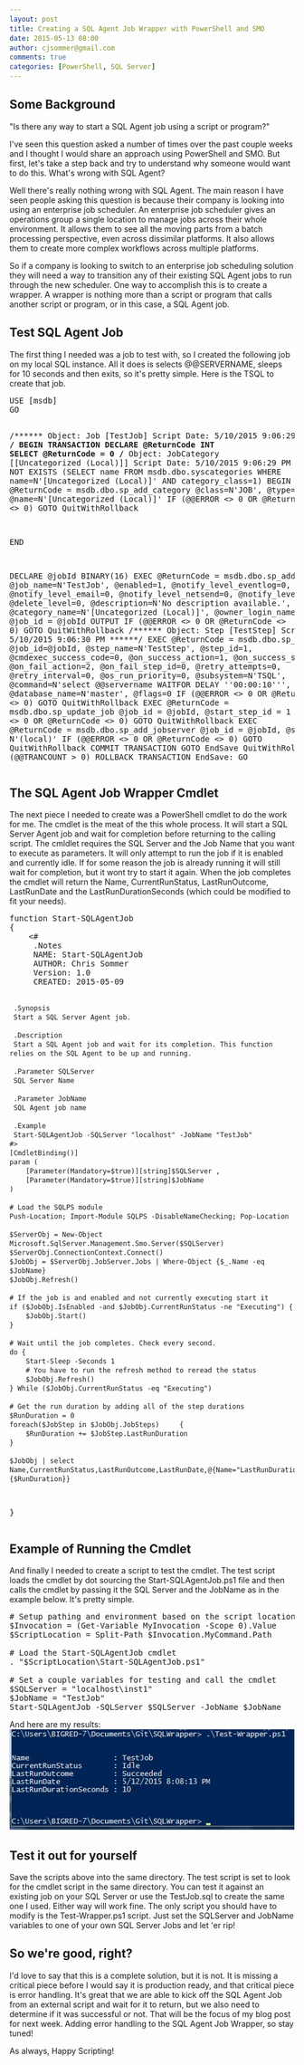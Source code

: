 ```yaml
---
layout: post
title: Creating a SQL Agent Job Wrapper with PowerShell and SMO
date: 2015-05-13 08:00
author: cjsommer@gmail.com
comments: true
categories: [PowerShell, SQL Server]
---
```

<h2>Some Background</h2>
"Is there any way to start a SQL Agent job using a script or program?"

I've seen this question asked a number of times over the past couple weeks and I thought I would share an approach using PowerShell and SMO. But first, let's take a step back and try to understand why someone would want to do this. What's wrong with SQL Agent? 

Well there's really nothing wrong with SQL Agent. The main reason I have seen people asking this question is because their company is looking into using an enterprise job scheduler. An enterprise job scheduler gives an operations group a single location to manage jobs across their whole environment. It allows them to see all the moving parts from a batch processing perspective, even across dissimilar platforms. It also allows them to create more complex workflows across multiple platforms. 

So if a company is looking to switch to an enterprise job scheduling solution they will need a way to transition any of their existing SQL Agent jobs to run through the new scheduler. One way to accomplish this is to create a wrapper. A wrapper is nothing more than a script or program that calls another script or program, or in this case, a SQL Agent job.

<h2>Test SQL Agent Job</h2>
The first thing I needed was a job to test with, so I created the following job on my local SQL instance. All it does is selects @@SERVERNAME, sleeps for 10 seconds and then exits, so it's pretty simple. Here is the TSQL to create that job.
<pre class="theme:ssms2012 lang:tsql decode:true" title="TestJob.sql">USE [msdb]
GO

/****** Object:  Job [TestJob]    Script Date: 5/10/2015 9:06:29 PM ******/
BEGIN TRANSACTION
DECLARE @ReturnCode INT
SELECT @ReturnCode = 0
/****** Object:  JobCategory [[Uncategorized (Local)]]    Script Date: 5/10/2015 9:06:29 PM ******/
IF NOT EXISTS (SELECT name FROM msdb.dbo.syscategories WHERE name=N'[Uncategorized (Local)]' AND category_class=1)
BEGIN
EXEC @ReturnCode = msdb.dbo.sp_add_category @class=N'JOB', @type=N'LOCAL', @name=N'[Uncategorized (Local)]'
IF (@@ERROR <> 0 OR @ReturnCode <> 0) GOTO QuitWithRollback

END

DECLARE @jobId BINARY(16)
EXEC @ReturnCode =  msdb.dbo.sp_add_job @job_name=N'TestJob', 
		@enabled=1, 
		@notify_level_eventlog=0, 
		@notify_level_email=0, 
		@notify_level_netsend=0, 
		@notify_level_page=0, 
		@delete_level=0, 
		@description=N'No description available.', 
		@category_name=N'[Uncategorized (Local)]', 
		@owner_login_name=N'sa', @job_id = @jobId OUTPUT
IF (@@ERROR <> 0 OR @ReturnCode <> 0) GOTO QuitWithRollback
/****** Object:  Step [TestStep]    Script Date: 5/10/2015 9:06:30 PM ******/
EXEC @ReturnCode = msdb.dbo.sp_add_jobstep @job_id=@jobId, @step_name=N'TestStep', 
		@step_id=1, 
		@cmdexec_success_code=0, 
		@on_success_action=1, 
		@on_success_step_id=0, 
		@on_fail_action=2, 
		@on_fail_step_id=0, 
		@retry_attempts=0, 
		@retry_interval=0, 
		@os_run_priority=0, @subsystem=N'TSQL', 
		@command=N'select @@servername
WAITFOR DELAY ''00:00:10''', 
		@database_name=N'master', 
		@flags=0
IF (@@ERROR <> 0 OR @ReturnCode <> 0) GOTO QuitWithRollback
EXEC @ReturnCode = msdb.dbo.sp_update_job @job_id = @jobId, @start_step_id = 1
IF (@@ERROR <> 0 OR @ReturnCode <> 0) GOTO QuitWithRollback
EXEC @ReturnCode = msdb.dbo.sp_add_jobserver @job_id = @jobId, @server_name = N'(local)'
IF (@@ERROR <> 0 OR @ReturnCode <> 0) GOTO QuitWithRollback
COMMIT TRANSACTION
GOTO EndSave
QuitWithRollback:
    IF (@@TRANCOUNT > 0) ROLLBACK TRANSACTION
EndSave:
GO
</pre>

<h2>The SQL Agent Job Wrapper Cmdlet</h2>
The next piece I needed to create was a PowerShell cmdlet to do the work for me. The cmdlet is the meat of the this whole process. It will start a SQL Server Agent job and wait for completion before returning to the calling script. The cmldlet requires the SQL Server and the Job Name that you want to execute as parameters. It will only attempt to run the job if it is enabled and currently idle. If for some reason the job is already running it will still wait for completion, but it wont try to start it again. When the job completes the cmdlet will return the Name, CurrentRunStatus, LastRunOutcome, LastRunDate and the LastRunDurationSeconds (which could be modified to fit your needs).
<pre class="lang:ps decode:true " title="Start-SQLAgentJob.ps1">
function Start-SQLAgentJob
{
    <#
     .Notes
     NAME: Start-SQLAgentJob
     AUTHOR: Chris Sommer
     Version: 1.0
     CREATED: 2015-05-09

     .Synopsis
     Start a SQL Server Agent job.

     .Description
     Start a SQL Agent job and wait for its completion. This function relies on the SQL Agent to be up and running.

     .Parameter SQLServer
     SQL Server Name

     .Parameter JobName
     SQL Agent job name

     .Example
     Start-SQLAgentJob -SQLServer "localhost" -JobName "TestJob"
    #>
    [CmdletBinding()]
    param (
        [Parameter(Mandatory=$true)][string]$SQLServer ,
        [Parameter(Mandatory=$true)][string]$JobName
    )
    
    # Load the SQLPS module
    Push-Location; Import-Module SQLPS -DisableNameChecking; Pop-Location

    $ServerObj = New-Object Microsoft.SqlServer.Management.Smo.Server($SQLServer)
    $ServerObj.ConnectionContext.Connect()
    $JobObj = $ServerObj.JobServer.Jobs | Where-Object {$_.Name -eq $JobName}
    $JobObj.Refresh()

    # If the job is and enabled and not currently executing start it
    if ($JobObj.IsEnabled -and $JobObj.CurrentRunStatus -ne "Executing") {
        $JobObj.Start()
    }

    # Wait until the job completes. Check every second.
    do {
        Start-Sleep -Seconds 1
        # You have to run the refresh method to reread the status
        $JobObj.Refresh()
    } While ($JobObj.CurrentRunStatus -eq "Executing")

    # Get the run duration by adding all of the step durations
    $RunDuration = 0
    foreach($JobStep in $JobObj.JobSteps)     {
        $RunDuration += $JobStep.LastRunDuration
    }

    $JobObj | select Name,CurrentRunStatus,LastRunOutcome,LastRunDate,@{Name="LastRunDurationSeconds";Expression={$RunDuration}}
}
</pre>

<h2>Example of Running the Cmdlet</h2>
And finally I needed to create a script to test the cmdlet. The test script loads the cmdlet by dot sourcing the Start-SQLAgentJob.ps1 file and then calls the cmdlet by passing it the SQL Server and the JobName as in the example below. It's pretty simple.

<pre class="lang:ps decode:true " title="Test-Wrapper.ps1">
# Setup pathing and environment based on the script location
$Invocation = (Get-Variable MyInvocation -Scope 0).Value
$ScriptLocation = Split-Path $Invocation.MyCommand.Path

# Load the Start-SQLAgentJob cmdlet
. "$ScriptLocation\Start-SQLAgentJob.ps1"

# Set a couple variables for testing and call the cmdlet
$SQLServer = "localhost\inst1"
$JobName = "TestJob"
Start-SQLAgentJob -SQLServer $SQLServer -JobName $JobName
</pre>

And here are my results:<a href="/img/2015/05/SqlAgentWrapperOut.jpg"><img src="/img/2015/05/SqlAgentWrapperOut.jpg" alt="SqlAgentWrapperOut" width="516" height="178" class="alignnone size-full wp-image-519" /></a>

<h2>Test it out for yourself</h2>
Save the scripts above into the same directory. The test script is set to look for the cmdlet script in the same directory. You can test it against an existing job on your SQL Server or use the TestJob.sql to create the same one I used. Either way will work fine. The only script you should have to modify is the Test-Wrapper.ps1 script. Just set the SQLServer and JobName variables to one of your own SQL Server Jobs and let 'er rip!

<h2>So we're good, right?</h2>
I'd love to say that this is a complete solution, but it is not. It is missing a critical piece before I would say it is production ready, and that critical piece is error handling. It's great that we are able to kick off the SQL Agent Job from an external script and wait for it to return, but we also need to determine if it was successful or not. That will be the focus of my blog post for next week. Adding error handling to the SQL Agent Job Wrapper, so stay tuned!

As always, Happy Scripting!
